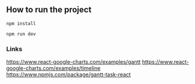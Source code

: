 ## How to run the project
```
npm install
```
```
npm run dev
```

### Links
https://www.react-google-charts.com/examples/gantt
https://www.react-google-charts.com/examples/timeline
https://www.npmjs.com/package/gantt-task-react